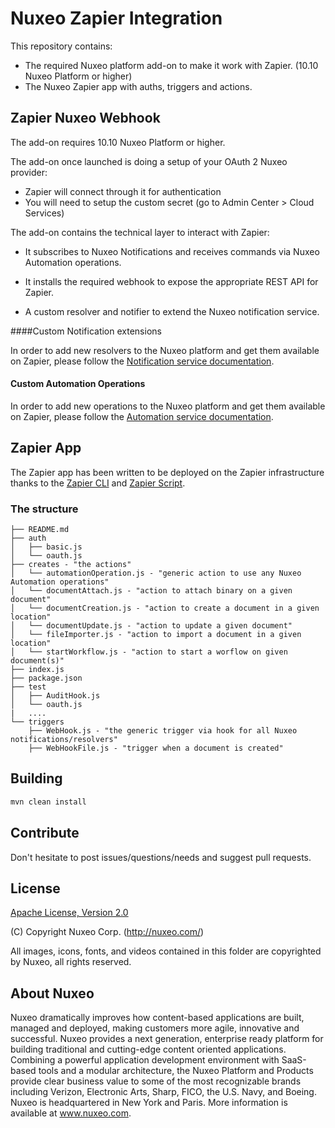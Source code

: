 # Nuxeo Zapier Integration

This repository contains:

- The required Nuxeo platform add-on to make it work with Zapier. (10.10 Nuxeo Platform or higher)
- The Nuxeo Zapier app with auths, triggers and actions.

## Zapier Nuxeo Webhook

The add-on requires 10.10 Nuxeo Platform or higher.

The add-on once launched is doing a setup of your OAuth 2 Nuxeo provider:

- Zapier will connect through it for authentication
- You will need to setup the custom secret (go to Admin Center > Cloud Services)

The add-on contains the technical layer to interact with Zapier:

- It subscribes to Nuxeo Notifications and receives commands via Nuxeo Automation operations.

- It installs the required webhook to expose the appropriate REST API for Zapier.
- A custom resolver and notifier to extend the Nuxeo notification service.

####Custom Notification extensions

In order to add new resolvers to the Nuxeo platform and get them available on Zapier, please follow the [Notification service documentation](WIP).

#### Custom Automation Operations

In order to add new operations to the Nuxeo platform and get them available on Zapier, please follow the [Automation service documentation](https://doc.nuxeo.com/nxdoc/contributing-an-operation/).

## Zapier App

The Zapier app has been written to be deployed on the Zapier infrastructure thanks to the [Zapier CLI](https://zapier.com/developer/documentation/v2/getting-started-cli/) and [Zapier Script](https://zapier.com/developer/documentation/v2/scripting/).

### The structure

```
├── README.md
├── auth
│   ├── basic.js
│   └── oauth.js
├── creates - "the actions"
│   └── automationOperation.js - "generic action to use any Nuxeo Automation operations"
│   └── documentAttach.js - "action to attach binary on a given document"
│   └── documentCreation.js - "action to create a document in a given location"
│   └── documentUpdate.js - "action to update a given document"
│   └── fileImporter.js - "action to import a document in a given location"
│   └── startWorkflow.js - "action to start a worflow on given document(s)"
├── index.js
├── package.json
├── test
│   ├── AuditHook.js
│   └── oauth.js
|   ....
└── triggers
    ├── WebHook.js - "the generic trigger via hook for all Nuxeo notifications/resolvers"
    ├── WebHookFile.js - "trigger when a document is created"
```

## Building

```bash
mvn clean install
```

## Contribute

Don't hesitate to post issues/questions/needs and suggest pull requests.

## License

[Apache License, Version 2.0](http://www.apache.org/licenses/LICENSE-2.0.html) 

(C) Copyright Nuxeo Corp. (http://nuxeo.com/)

All images, icons, fonts, and videos contained in this folder are copyrighted by Nuxeo, all rights reserved.

## About Nuxeo

Nuxeo dramatically improves how content-based applications are built, managed and deployed, making customers more agile, innovative and successful. Nuxeo provides a next generation, enterprise ready platform for building traditional and cutting-edge content oriented applications. Combining a powerful application development environment with SaaS-based tools and a modular architecture, the Nuxeo Platform and Products provide clear business value to some of the most recognizable brands including Verizon, Electronic Arts, Sharp, FICO, the U.S. Navy, and Boeing. Nuxeo is headquartered in New York and Paris. More information is available at www.nuxeo.com.